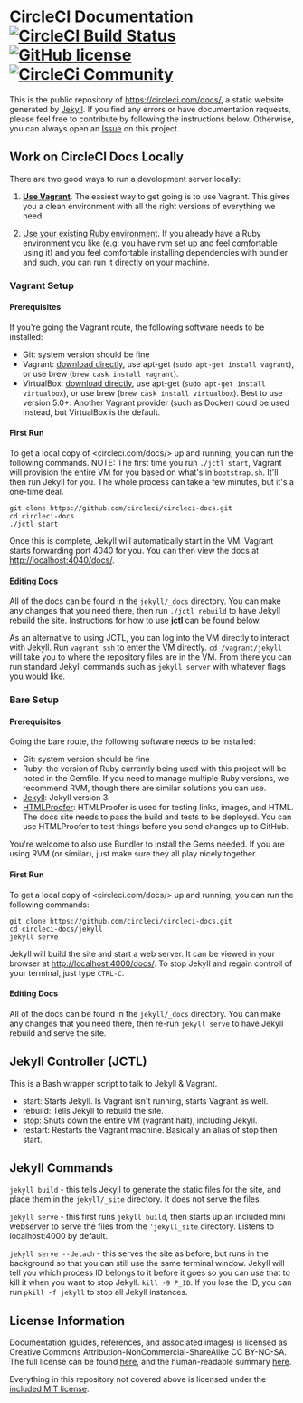 # CircleCI Documentation [![CircleCI Build Status](https://circleci.com/gh/circleci/circleci-docs.svg?style=shield)](https://circleci.com/gh/circleci/circleci-docs) [![GitHub license](https://img.shields.io/badge/license-MIT-blue.svg)](https://raw.githubusercontent.com/circleci/circleci-docs/master/LICENSE) [![CircleCi Community](https://img.shields.io/badge/community-CircleCI%20Discuss-343434.svg)](https://discuss.circleci.com)

This is the public repository of <https://circleci.com/docs/>, a static website 
generated by [Jekyll](https://jekyllrb.com/). If you find any errors or have 
documentation requests, please feel free to contribute by following the instructions below. 
Otherwise, you can always open an 
[Issue](https://github.com/circleci/circleci-docs/issues) on this project.

## Work on CircleCI Docs Locally
There are two good ways to run a development server locally:

1. **[Use Vagrant](#vagrant-setup)**. The easiest way to get going is to use Vagrant. This gives you a clean 
environment with all the right versions of everything we need. 

2. [Use your existing Ruby environment](#bare-setup). If you already have a Ruby environment you like (e.g. you have rvm set up and feel comfortable using it) and you feel comfortable installing dependencies with bundler and such, you can run it directly on your machine.


### Vagrant Setup

#### Prerequisites
If you're going the Vagrant route, the following software needs to be installed:

- Git: system version should be fine
- Vagrant: [download directly](https://www.vagrantup.com/downloads.html), use apt-get (`sudo apt-get install vagrant`), or use brew (`brew cask install vagrant`).
- VirtualBox: [download directly](https://www.virtualbox.org/wiki/Downloads), use apt-get (`sudo apt-get install virtualbox`), or use brew (`brew cask install virtualbox`). Best to use version 5.0+. Another Vagrant provider (such as Docker) could be used instead, but VirtualBox is the default.

#### First Run
To get a local copy of <circleci.com/docs/> up and running, you can run the 
following commands. NOTE: The first time you run `./jctl start`, Vagrant will provision the entire VM for 
you based on what's in `bootstrap.sh`. It'll then run Jekyll for you. The whole process can take a few minutes, but it's a one-time deal.

```
git clone https://github.com/circleci/circleci-docs.git
cd circleci-docs
./jctl start
```

Once this is complete, Jekyll will automatically start in the VM. Vagrant starts forwarding port 4040 for you. You can 
then view the docs at <http://localhost:4040/docs/>.

####  Editing Docs

All of the docs can be found in the `jekyll/_docs` directory. You can make any 
changes that you need there, then run `./jctl rebuild` to have Jekyll rebuild 
the site. Instructions for how to use [**jctl**](#jekyll-controller-jctl) can
be found below.

As an alternative to using JCTL, you can log into the VM directly to interact 
with Jekyll. Run `vagrant ssh` to enter the VM directly. `cd /vagrant/jekyll` 
will take you to where the repository files are in the VM. From there you can 
run standard Jekyll commands such as `jekyll server` with whatever flags you 
would like.

### Bare Setup

#### Prerequisites
Going the bare route, the following software needs to be installed:

- Git: system version should be fine
- Ruby: the version of Ruby currently being used with this project will be noted in the Gemfile. If you need to manage multiple Ruby versions, we recommend RVM, though there are similar solutions you can use.
- [Jekyll](https://jekyllrb.com/): Jekyll version 3.
- [HTMLProofer](https://github.com/gjtorikian/html-proofer): HTMLProofer is used for testing links, images, and HTML. The docs site needs to pass the build and tests to be deployed. You can use HTMLProofer to test things before you send changes up to GitHub.

You're welcome to also use Bundler to install the Gems needed. If you are using RVM (or similar), just make sure they all play nicely together.

#### First Run
To get a local copy of <circleci.com/docs/> up and running, you can run the 
following commands:

```
git clone https://github.com/circleci/circleci-docs.git
cd circleci-docs/jekyll
jekyll serve
```

Jekyll will build the site and start a web server. It can be viewed in your 
browser at <http://localhost:4000/docs/>. To stop Jekyll and regain controll 
of your terminal, just type `CTRL-C`.

####  Editing Docs

All of the docs can be found in the `jekyll/_docs` directory. You can make any 
changes that you need there, then re-run `jekyll serve` to have Jekyll rebuild 
and serve the site.

## Jekyll Controller (JCTL)

This is a Bash wrapper script to talk to Jekyll & Vagrant.

- start: Starts Jekyll. Is Vagrant isn't running, starts Vagrant as well.
- rebuild: Tells Jekyll to rebuild the site.
- stop: Shuts down the entire VM (vagrant halt), including Jekyll.
- restart: Restarts the Vagrant machine. Basically an alias of stop then start.

## Jekyll Commands

`jekyll build` - this tells Jekyll to generate the static files for the site, 
and place them in the `jekyll/_site` directory. It does not serve the files.

`jekyll serve` - this first runs `jekyll build`, then starts up an included 
mini webserver to serve the files from the `'jekyll_site` directory. Listens to 
localhost:4000 by default.

`jekyll serve --detach` - this serves the site as before, but runs in the 
background so that you can still use the same terminal window. Jekyll will tell 
you which process ID belongs to it before it goes so you can use that to kill 
it when you want to stop Jekyll. `kill -9 P_ID`. If you lose the ID, you can 
run `pkill -f jekyll` to stop all Jekyll instances.

## License Information

Documentation (guides, references, and associated images) is licensed as 
Creative Commons Attribution-NonCommercial-ShareAlike CC BY-NC-SA. The full 
license can be found 
[here](http://creativecommons.org/licenses/by-nc-sa/4.0/legalcode), and the 
human-readable summary [here](http://creativecommons.org/licenses/by-nc-sa/4.0/).

Everything in this repository not covered above is licensed under the 
[included MIT license](LICENSE).
